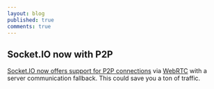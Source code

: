 ```yaml
---
layout: blog
published: true
comments: true
---
```


## Socket.IO now with P2P

[Socket.IO now offers support for P2P connections](http://socket.io/blog/socket.io-p2p/) via [WebRTC](https://developer.mozilla.org/en-US/docs/Web/Guide/API/WebRTC) with a server communication fallback. This could save you a ton of traffic.
